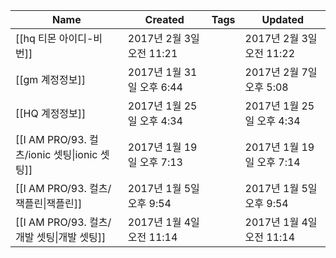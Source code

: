 |Name|Created|Tags|Updated|
|---|---|---|---|
|[[hq 티몬 아이디-비번]]|2017년 2월 3일 오전 11:21||2017년 2월 3일 오전 11:22|
|[[gm 계정정보]]|2017년 1월 31일 오후 6:44||2017년 2월 7일 오후 5:08|
|[[HQ 계정정보]]|2017년 1월 25일 오후 4:34||2017년 1월 25일 오후 4:34|
|[[I AM PRO/93. 컬츠/ionic 셋팅\|ionic 셋팅]]|2017년 1월 19일 오후 7:13||2017년 1월 19일 오후 7:14|
|[[I AM PRO/93. 컬츠/잭플린\|잭플린]]|2017년 1월 5일 오후 9:54||2017년 1월 5일 오후 9:54|
|[[I AM PRO/93. 컬츠/개발 셋팅\|개발 셋팅]]|2017년 1월 4일 오전 11:14||2017년 1월 4일 오전 11:14|